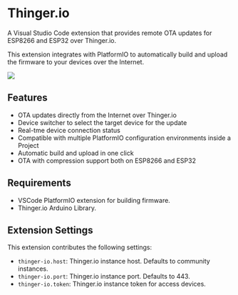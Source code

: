 # Thinger.io

A Visual Studio Code extension that provides remote OTA updates for ESP8266 and ESP32 over Thinger.io. 

This extension integrates with PlatformIO to automatically build and upload the firmware to your devices over the Internet.

![](https://s3.eu-west-1.amazonaws.com/thinger.io.files/vscode/iot-ota.gif)

## Features

* OTA updates directly from the Internet over Thinger.io
* Device switcher to select the target device for the update
* Real-tme device connection status
* Compatible with multiple PlatformIO configuration environments inside a Project
* Automatic build and upload in one click
* OTA with compression support both on ESP8266 and ESP32

## Requirements

* VSCode PlatformIO extension for building firmware.
* Thinger.io Arduino Library.

## Extension Settings

This extension contributes the following settings:

* `thinger-io.host`: Thinger.io instance host. Defaults to community instances.
* `thinger-io.port`: Thinger.io instance port. Defaults to 443.
* `thinger-io.token`: Thinger.io instance token for access devices.